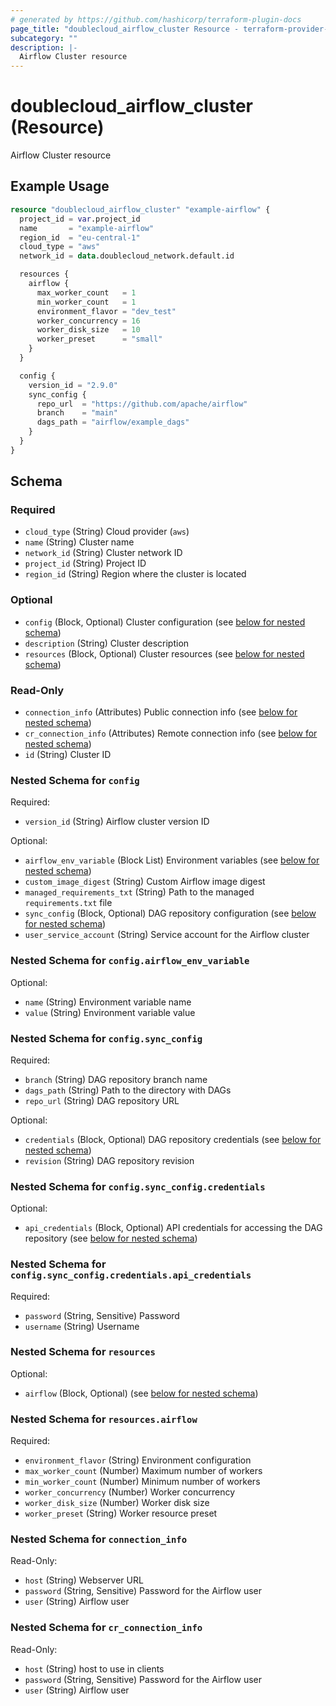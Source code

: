 ```yaml
---
# generated by https://github.com/hashicorp/terraform-plugin-docs
page_title: "doublecloud_airflow_cluster Resource - terraform-provider-doublecloud"
subcategory: ""
description: |-
  Airflow Cluster resource
---
```


# doublecloud_airflow_cluster (Resource)

Airflow Cluster resource

## Example Usage

```terraform
resource "doublecloud_airflow_cluster" "example-airflow" {
  project_id = var.project_id
  name       = "example-airflow"
  region_id  = "eu-central-1"
  cloud_type = "aws"
  network_id = data.doublecloud_network.default.id

  resources {
    airflow {
      max_worker_count   = 1
      min_worker_count   = 1
      environment_flavor = "dev_test"
      worker_concurrency = 16
      worker_disk_size   = 10
      worker_preset      = "small"
    }
  }

  config {
    version_id = "2.9.0"
    sync_config {
      repo_url  = "https://github.com/apache/airflow"
      branch    = "main"
      dags_path = "airflow/example_dags"
    }
  }
}
```

<!-- schema generated by tfplugindocs -->
## Schema

### Required

- `cloud_type` (String) Cloud provider (`aws`)
- `name` (String) Cluster name
- `network_id` (String) Cluster network ID
- `project_id` (String) Project ID
- `region_id` (String) Region where the cluster is located

### Optional

- `config` (Block, Optional) Cluster configuration (see [below for nested schema](#nestedblock--config))
- `description` (String) Cluster description
- `resources` (Block, Optional) Cluster resources (see [below for nested schema](#nestedblock--resources))

### Read-Only

- `connection_info` (Attributes) Public connection info (see [below for nested schema](#nestedatt--connection_info))
- `cr_connection_info` (Attributes) Remote connection info (see [below for nested schema](#nestedatt--cr_connection_info))
- `id` (String) Cluster ID

<a id="nestedblock--config"></a>
### Nested Schema for `config`

Required:

- `version_id` (String) Airflow cluster version ID

Optional:

- `airflow_env_variable` (Block List) Environment variables (see [below for nested schema](#nestedblock--config--airflow_env_variable))
- `custom_image_digest` (String) Custom Airflow image digest
- `managed_requirements_txt` (String) Path to the managed `requirements.txt` file
- `sync_config` (Block, Optional) DAG repository configuration (see [below for nested schema](#nestedblock--config--sync_config))
- `user_service_account` (String) Service account for the Airflow cluster

<a id="nestedblock--config--airflow_env_variable"></a>
### Nested Schema for `config.airflow_env_variable`

Optional:

- `name` (String) Environment variable name
- `value` (String) Environment variable value


<a id="nestedblock--config--sync_config"></a>
### Nested Schema for `config.sync_config`

Required:

- `branch` (String) DAG repository branch name
- `dags_path` (String) Path to the directory with DAGs
- `repo_url` (String) DAG repository URL

Optional:

- `credentials` (Block, Optional) DAG repository credentials (see [below for nested schema](#nestedblock--config--sync_config--credentials))
- `revision` (String) DAG repository revision

<a id="nestedblock--config--sync_config--credentials"></a>
### Nested Schema for `config.sync_config.credentials`

Optional:

- `api_credentials` (Block, Optional) API credentials for accessing the DAG repository (see [below for nested schema](#nestedblock--config--sync_config--credentials--api_credentials))

<a id="nestedblock--config--sync_config--credentials--api_credentials"></a>
### Nested Schema for `config.sync_config.credentials.api_credentials`

Required:

- `password` (String, Sensitive) Password
- `username` (String) Username





<a id="nestedblock--resources"></a>
### Nested Schema for `resources`

Optional:

- `airflow` (Block, Optional) (see [below for nested schema](#nestedblock--resources--airflow))

<a id="nestedblock--resources--airflow"></a>
### Nested Schema for `resources.airflow`

Required:

- `environment_flavor` (String) Environment configuration
- `max_worker_count` (Number) Maximum number of workers
- `min_worker_count` (Number) Minimum number of workers
- `worker_concurrency` (Number) Worker concurrency
- `worker_disk_size` (Number) Worker disk size
- `worker_preset` (String) Worker resource preset



<a id="nestedatt--connection_info"></a>
### Nested Schema for `connection_info`

Read-Only:

- `host` (String) Webserver URL
- `password` (String, Sensitive) Password for the Airflow user
- `user` (String) Airflow user


<a id="nestedatt--cr_connection_info"></a>
### Nested Schema for `cr_connection_info`

Read-Only:

- `host` (String) host to use in clients
- `password` (String, Sensitive) Password for the Airflow user
- `user` (String) Airflow user
